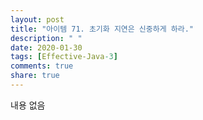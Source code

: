 ```yaml
---
layout: post
title: "아이템 71. 초기화 지연은 신중하게 하라."
description: " "
date: 2020-01-30
tags: [Effective-Java-3]
comments: true
share: true
---
```


내용 없음 